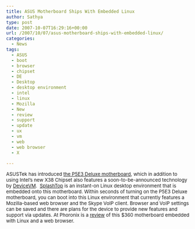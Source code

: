 ```yaml
---
title: ASUS Motherboard Ships With Embedded Linux
author: Sathya
type: post
date: 2007-10-07T16:29:16+00:00
url: /2007/10/07/asus-motherboard-ships-with-embedded-linux/
categories:
  - News
tags:
  - ASUS
  - boot
  - browser
  - chipset
  - DE
  - Desktop
  - desktop environment
  - intel
  - linux
  - Mozilla
  - New
  - review
  - support
  - update
  - ux
  - vm
  - web
  - web browser
  - X

---
```

<font size="2">ASUSTek has introduced <a href="http://www.asus.com/products.aspx?l1=3&l2=11&l3=572&l4=0&model=1872&modelmenu=1">the P5E3 Deluxe motherboard</a>, which in addition to using Intel&#8217;s new X38 Chipset also features a soon-to-be-announced technology by <a href="http://www.devicevm.com/home.html">DeviceVM</a>.  <a href="http://www.splashtop.com/">SplashTop</a> is an instant-on Linux desktop environment that is embedded onto this motherboard. Within seconds of turning on the P5E3 Deluxe motherboard, you can boot into this Linux environment that currently features a Mozilla-based web browser and the Skype VoIP client. Browser and VoIP settings can be saved and there are plans for the device to provide new features and support via updates. At Phoronix is a <a href="http://www.phoronix.com/vr.php?view=11186">review</a> of this $360 motherboard embedded with Linux and a web browser.</font>